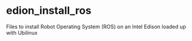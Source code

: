 # edion_install_ros
Files to install Robot Operating System (ROS) on an Intel Edison loaded up with Ubilinux
